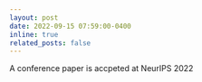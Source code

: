 ```yaml
---
layout: post
date: 2022-09-15 07:59:00-0400
inline: true
related_posts: false
---
```


A conference paper is accpeted at NeurIPS 2022

